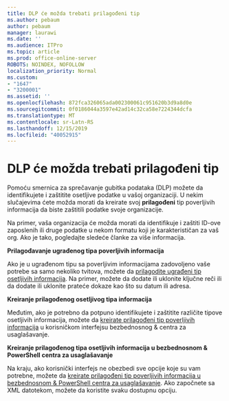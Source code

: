 ```yaml
---
title: DLP će možda trebati prilagođeni tip
ms.author: pebaum
author: pebaum
manager: laurawi
ms.date: ''
ms.audience: ITPro
ms.topic: article
ms.prod: office-online-server
ROBOTS: NOINDEX, NOFOLLOW
localization_priority: Normal
ms.custom:
- "1647"
- "3200001"
ms.assetid: ''
ms.openlocfilehash: 872fca326065ada002300061c951620b3d9a8d0e
ms.sourcegitcommit: 0f0186044a3597e42ad14c32ca58e7224344dcfa
ms.translationtype: MT
ms.contentlocale: sr-Latn-RS
ms.lasthandoff: 12/15/2019
ms.locfileid: "40052915"
---
```

# <a name="dlp-might-need-a-custom-type"></a>DLP će možda trebati prilagođeni tip

Pomoću smernica za sprečavanje gubitka podataka (DLP) možete da identifikujete i zaštitite osetljive podatke u vašoj organizaciji. U nekim slučajevima ćete možda morati da kreirate svoj **prilagođeni** tip poverljivih informacija da biste zaštitili podatke svoje organizacije.

Na primer, vaša organizacija će možda morati da identifikuje i zaštiti ID-ove zaposlenih ili druge podatke u nekom formatu koji je karakterističan za vaš org. Ako je tako, pogledajte sledeće članke za više informacija.
  
 **Prilagođavanje ugrađenog tipa poverljivih informacija**
  
Ako je u ugrađenom tipu sa poverljivim informacijama zadovoljeno vaše potrebe sa samo nekoliko tvitova, možete da [prilagodite ugrađeni tip osetljivih informacija](https://docs.microsoft.com/office365/securitycompliance/customize-a-built-in-sensitive-information-type). Na primer, možete da dodate ili uklonite ključne reči ili da dodate ili uklonite prateće dokaze kao što su datum ili adresa.
  
 **Kreiranje prilagođenog osetljivog tipa informacija**
  
Međutim, ako je potrebno da potpuno identifikujete i zaštitite različite tipove osetljivih informacija, možete da [kreirate prilagođeni tip poverljivih informacija](https://docs.microsoft.com/office365/securitycompliance/create-a-custom-sensitive-information-type) u korisničkom interfejsu bezbednosnog & centra za usaglašavanje.
  
**Kreiranje prilagođenog tipa osetljivih informacija u bezbednosnom & PowerShell centra za usaglašavanje**

Na kraju, ako korisnički interfejs ne obezbedi sve opcije koje su vam potrebne, možete da [kreirate prilagođeni tip poverljivih informacija u bezbednosnom & PowerShell centra za usaglašavanje](https://docs.microsoft.com/office365/securitycompliance/create-a-custom-sensitive-information-type-in-scc-powershell). Ako započnete sa XML datotekom, možete da koristite svaku dostupnu opciju.
